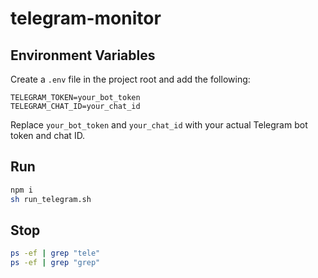 # telegram-monitor

## Environment Variables

Create a `.env` file in the project root and add the following:

```env
TELEGRAM_TOKEN=your_bot_token
TELEGRAM_CHAT_ID=your_chat_id
```

Replace `your_bot_token` and `your_chat_id` with your actual Telegram bot token and chat ID.

## Run

```bash
npm i
sh run_telegram.sh
```

## Stop

```bash
ps -ef | grep "tele"
ps -ef | grep "grep"
```

